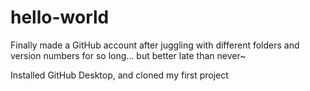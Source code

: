 # hello-world
Finally made a GitHub account after juggling with different folders and version numbers for so long... but better late than never~ 

Installed GitHub Desktop, and cloned my first project  